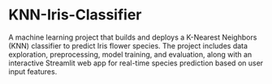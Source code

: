 # KNN-Iris-Classifier
A machine learning project that builds and deploys a K-Nearest Neighbors (KNN) classifier to predict Iris flower species. The project includes data exploration, preprocessing, model training, and evaluation, along with an interactive Streamlit web app for real-time species prediction based on user input features.

